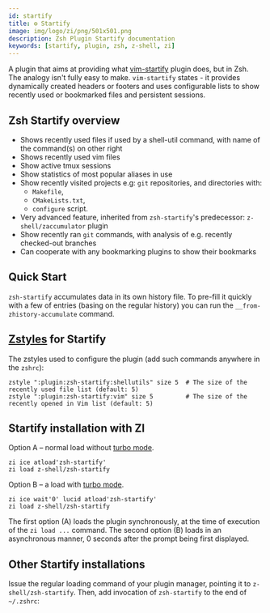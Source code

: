 ```yaml
---
id: startify
title: ⚙️ Startify
image: img/logo/zi/png/501x501.png
description: Zsh Plugin Startify documentation
keywords: [startify, plugin, zsh, z-shell, zi]
---
```


A plugin that aims at providing what [vim-startify](https://github.com/mhinz/vim-startify) plugin does, but in Zsh. The analogy isn't fully easy to make. `vim-startify` states - it provides dynamically created headers or footers and uses configurable lists to show recently used or bookmarked files and persistent sessions.

## Zsh Startify overview

- Shows recently used files if used by a shell-util command, with name of the command(s) on other right
- Shows recently used vim files
- Show active tmux sessions
- Show statistics of most popular aliases in use
- Show recently visited projects e.g: `git` repositories, and directories with:
  - `Makefile`,
  - `CMakeLists.txt`,
  - `configure` script.
- Very advanced feature, inherited from `zsh-startify`'s predecessor: `z-shell/zaccumulator` plugin
- Show recently ran `git` commands, with analysis of e.g. recently checked-out branches
- Can cooperate with any bookmarking plugins to show their bookmarks

## Quick Start

`zsh-startify` accumulates data in its own history file. To pre-fill it quickly with a few of entries (basing on the regular history) you can run the `__from-zhistory-accumulate` command.

## [Zstyles](/search?q=zstyle) for Startify

The zstyles used to configure the plugin (add such commands anywhere in the `zshrc`):

```shell
zstyle ":plugin:zsh-startify:shellutils" size 5  # The size of the recently used file list (default: 5)
zstyle ":plugin:zsh-startify:vim" size 5         # The size of the recently opened in Vim list (default: 5)
```

## Startify installation with ZI

Option A – normal load without [turbo mode](/search?q=turbo+mode).

```shell
zi ice atload'zsh-startify'
zi load z-shell/zsh-startify
```

Option B – a load with [turbo mode](/search?q=turbo+mode).

```shell
zi ice wait'0' lucid atload'zsh-startify'
zi load z-shell/zsh-startify
```

The first option (A) loads the plugin synchronously, at the time of execution of the `zi load ...` command. The second option (B) loads in an asynchronous manner, 0 seconds after the prompt being first displayed.

## Other Startify installations

Issue the regular loading command of your plugin manager, pointing it to `z-shell/zsh-startify`. Then, add invocation of `zsh-startify` to the end of `~/.zshrc`:
